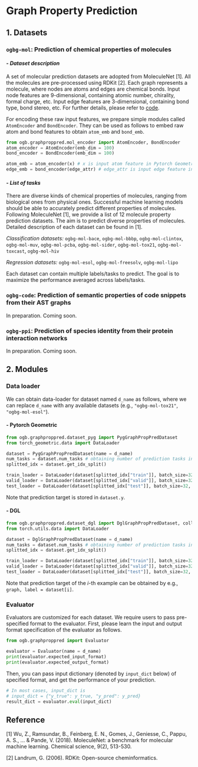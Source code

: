 # Graph Property Prediction
## 1. Datasets

### `ogbg-mol`: Prediction of chemical properties of molecules
#### - *Dataset description*
A set of molecular prediction datasets are adopted from MoleculeNet [1]. All the molecules are pre-processed using RDKit [2].
Each graph represents a molecule, where nodes are atoms and edges are chemical bonds.
Input node features are 9-dimensional, containing atomic number, chirality, formal charge, etc. Input edge features are 3-dimensional, containing bond type, bond stereo, etc.
For further details, please refer to [code](../utils/features.py). 

For encoding these raw input features, we prepare simple modules called `AtomEncoder` and `BondEncoder`. They can be used as follows to embed raw atom and bond features to obtain `atom_emb` and `bond_emb`.
```python
from ogb.graphproppred.mol_encoder import AtomEncoder, BondEncoder
atom_encoder = AtomEncoder(emb_dim = 100)
bond_encoder = BondEncoder(emb_dim = 100)

atom_emb = atom_encoder(x) # x is input atom feature in Pytorch Geometric
edge_emb = bond_encoder(edge_attr) # edge_attr is input edge feature in Pytorch Geometric
```

#### - *List of tasks*
There are diverse kinds of chemical properties of molecules, ranging from biological ones from physical ones. 
Successful machine learning models should be able to accurately predict different properties of molecules.
Following MoleculeNet [1], we provide a list of 12 molecule property prediction datasets. The aim is to predict diverse properties of molecules.
Detailed description of each dataset can be found in [1].

*Classification datasets:* `ogbg-mol-bace`, `ogbg-mol-bbbp`, `ogbg-mol-clintox`, `ogbg-mol-muv`, `ogbg-mol-pcba`, `ogbg-mol-sider`, `ogbg-mol-tox21`, `ogbg-mol-toxcast`, `ogbg-mol-hiv`

*Regression datasets:* `ogbg-mol-esol`, `ogbg-mol-freesolv`, `ogbg-mol-lipo`

Each dataset can contain multiple labels/tasks to predict. The goal is to maximize the performance averaged across labels/tasks.


### `ogbg-code`: Prediction of semantic properties of code snippets from their AST graphs
In preparation. Coming soon.

### `ogbg-ppi`: Prediction of species identity from their protein interaction networks
In preparation. Coming soon.



## 2. Modules
### Data loader
We can obtain data-loader for dataset named `d_name` as follows, where we can replace `d_name` with any available datasets (e.g., `"ogbg-mol-tox21"`, `"ogbg-mol-esol"`).

#### - Pytorch Geometric
```python
from ogb.graphproppred.dataset_pyg import PygGraphPropPredDataset
from torch_geometric.data import DataLoader

dataset = PygGraphPropPredDataset(name = d_name) 
num_tasks = dataset.num_tasks # obtaining number of prediction tasks in a dataset
splitted_idx = dataset.get_idx_split() 

train_loader = DataLoader(dataset[splitted_idx["train"]], batch_size=32, shuffle=True)
valid_loader = DataLoader(dataset[splitted_idx["valid"]], batch_size=32, shuffle=False)
test_loader = DataLoader(dataset[splitted_idx["test"]], batch_size=32, shuffle=False)
```
Note that prediction target is stored in `dataset.y`.

#### - DGL
```python
from ogb.graphproppred.dataset_dgl import DglGraphPropPredDataset, collate_dgl
from torch.utils.data import DataLoader

dataset = DglGraphPropPredDataset(name = d_name)
num_tasks = dataset.num_tasks # obtaining number of prediction tasks in a dataset
splitted_idx = dataset.get_idx_split()

train_loader = DataLoader(dataset[splitted_idx["train"]], batch_size=32, shuffle=True, collate_fn=collate_dgl)
valid_loader = DataLoader(dataset[splitted_idx["valid"]], batch_size=32, shuffle=False, collate_fn=collate_dgl)
test_loader = DataLoader(dataset[splitted_idx["test"]], batch_size=32, shuffle=False, collate_fn=collate_dgl)
```
Note that prediction target of the $i$-th example can be obtained by e.g., `graph, label = dataset[i]`.

### Evaluator
Evaluators are customized for each dataset.
We require users to pass pre-specified format to the evaluator.
First, please learn the input and output format specification of the evaluator as follows.

```python
from ogb.graphproppred import Evaluator

evaluator = Evaluator(name = d_name)
print(evaluator.expected_input_format) 
print(evaluator.expected_output_format)  
```

Then, you can pass input dictionary (denoted by `input_dict` below) of specified format, and get the performance of your prediction.

```python
# In most cases, input_dict is
# input_dict = {"y_true": y_true, "y_pred": y_pred}
result_dict = evaluator.eval(input_dict)
```

## Reference
[1] Wu, Z., Ramsundar, B., Feinberg, E. N., Gomes, J., Geniesse, C., Pappu, A. S., ... & Pande, V. (2018). MoleculeNet: a benchmark for molecular machine learning. Chemical science, 9(2), 513-530. 

[2] Landrum, G. (2006). RDKit: Open-source cheminformatics.

